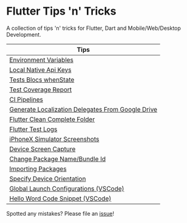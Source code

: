 # Flutter Tips 'n' Tricks

A collection of tips 'n' tricks for Flutter, Dart and Mobile/Web/Desktop Development.

| Tips |
|------|
| [Environment Variables](https://github.com/defuncart/flutter-tips-tricks/blob/main/15-EnvironmentVariables/README.md) |
| [Local Native Api Keys](https://github.com/defuncart/flutter-tips-tricks/blob/main/14-LocalNativeApiKeys/README.md) |
| [Tests Blocs whenState](https://github.com/defuncart/flutter-tips-tricks/blob/main/13-TestsBlocsWhenState/README.md) |
| [Test Coverage Report](https://github.com/defuncart/flutter-tips-tricks/blob/main/12-TestCoverageReport/README.md) |
| [CI Pipelines](https://github.com/defuncart/flutter-tips-tricks/blob/main/11-CIPipelines/README.md) |
| [Generate Localization Delegates From Google Drive](https://github.com/defuncart/flutter-tips-tricks/blob/main/10-GenerateLocalizationDelegatesFromGoogleDrive/README.md) |
| [Flutter Clean Complete Folder](https://github.com/defuncart/flutter-tips-tricks/blob/main/09-FlutterCleanCompleteFolder/README.md) |
| [Flutter Test Logs](https://github.com/defuncart/flutter-tips-tricks/blob/main/08-FlutterTestLogs/README.md) |
| [iPhoneX Simulator Screenshots](https://github.com/defuncart/flutter-tips-tricks/blob/main/07-iPhoneXSimulatorScreenshots/README.md) |
| [Device Screen Capture](https://github.com/defuncart/flutter-tips-tricks/blob/main/06-DeviceScreenCapture/README.md) |
| [Change Package Name/Bundle Id](https://github.com/defuncart/flutter-tips-tricks/blob/main/05-ChangePackageNameBundleId/README.md) |
| [Importing Packages](https://github.com/defuncart/flutter-tips-tricks/blob/main/04-ImportingPackages/README.md) |
| [Specify Device Orientation](https://github.com/defuncart/flutter-tips-tricks/blob/main/03-SpecifyDeviceOrientation/README.md) |
| [Global Launch Configurations (VSCode)](https://github.com/defuncart/flutter-tips-tricks/blob/main/02-GlobalLaunchConfigurations(VSCode)/README.md) |
| [Hello Word Code Snippet (VSCode)](https://github.com/defuncart/flutter-tips-tricks/blob/main/01-HelloWordCodeSnippet(VSCode)/README.md) |

Spotted any mistakes? Please file an [issue](https://github.com/defuncart/flutter-tips-tricks/issues)!
